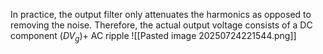 In practice, the output filter only attenuates the harmonics as opposed to removing the noise. Therefore, the actual output voltage consists of a DC component ($DV_g$)+ AC ripple
![[Pasted image 20250724221544.png]]
